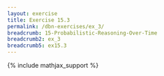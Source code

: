 ```yaml
---
layout: exercise
title: Exercise 15.3
permalink: /dbn-exercises/ex_3/
breadcrumb: 15-Probabilistic-Reasoning-Over-Time
breadcrumb2: ex_3
breadcrumb5: ex15.3
---
```


{% include mathjax_support %}


